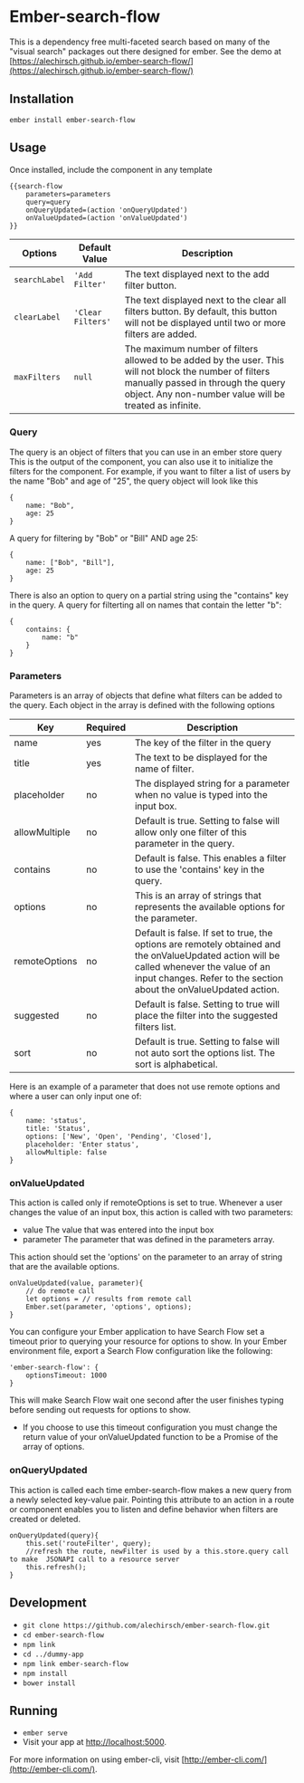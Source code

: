 # Ember-search-flow

This is a dependency free multi-faceted search based on many of the "visual search" packages out there designed for ember.
See the demo at [https://alechirsch.github.io/ember-search-flow/](https://alechirsch.github.io/ember-search-flow/)

## Installation
`ember install ember-search-flow`

## Usage
Once installed, include the component in any template
```
{{search-flow
	parameters=parameters
	query=query
	onQueryUpdated=(action 'onQueryUpdated')
	onValueUpdated=(action 'onValueUpdated')
}}
```

Options | Default Value | Description
---|---|---
`searchLabel` | `'Add Filter'` | The text displayed next to the add filter button.
`clearLabel` | `'Clear Filters'` | The text displayed next to the clear all filters button. By default, this button will not be displayed until two or more filters are added.
`maxFilters` | `null` | The maximum number of filters allowed to be added by the user. This will not block the number of filters manually passed in through the query object. Any non-number value will be treated as infinite.

### Query
The query is an object of filters that you can use in an ember store query
This is the output of the component, you can also use it to initialize the filters for the component.
For example, if you want to filter a list of users by the name "Bob" and age of "25", the query object will look like this
```
{
	name: "Bob",
	age: 25
}
```
A query for filtering by "Bob" or "Bill" AND age 25:
```
{
	name: ["Bob", "Bill"],
	age: 25
}
```

There is also an option to query on a partial string using the "contains" key in the query.
A query for filterting all on names that contain the letter "b":
```
{
	contains: {
		name: "b"
	}
}
```

### Parameters
Parameters is an array of objects that define what filters can be added to the query.
Each object in the array is defined with the following options

| Key | Required | Description |
|-------|----------|-------------|
| name | yes | The key of the filter in the query |
| title | yes | The text to be displayed for the name of filter. |
| placeholder | no | The displayed string for a parameter when no value is typed into the input box. |
| allowMultiple | no | Default is true. Setting to false will allow only one filter of this parameter in the query. |
| contains | no | Default is false. This enables a filter to use the 'contains' key in the query. |
| options | no | This is an array of strings that represents the available options for the parameter. || options | no | This is an array of strings that represents the available options for the parameter. |
| remoteOptions | no | Default is false. If set to true, the options are remotely obtained and the onValueUpdated action will be called whenever the value of an input changes. Refer to the section about the onValueUpdated action. |
| suggested | no | Default is false. Setting to true will place the filter into the suggested filters list. |
| sort | no | Default is true. Setting to false will not auto sort the options list. The sort is alphabetical. |

Here is an example of a parameter that does not use remote options and where a user can only input one of:
```
{
	name: 'status',
	title: 'Status',
	options: ['New', 'Open', 'Pending', 'Closed'],
	placeholder: 'Enter status',
	allowMultiple: false
}
```

### onValueUpdated
This action is called only if remoteOptions is set to true. Whenever a user changes the value of an input box, this action is called with two parameters:
- value
	The value that was entered into the input box
- parameter
	The parameter that was defined in the parameters array.

This action should set the 'options' on the parameter to an array of string that are the available options.
```
onValueUpdated(value, parameter){
	// do remote call
	let options = // results from remote call
	Ember.set(parameter, 'options', options);
}
```
You can configure your Ember application to have Search Flow set a timeout prior to querying your resource for options to show.
In your Ember environment file, export a Search Flow configuration like the following:
```
'ember-search-flow': {
	optionsTimeout: 1000
}
```
This will make Search Flow wait one second after the user finishes typing before sending out requests for options to show.
* If you choose to use this timeout configuration you must change the return value of your onValueUpdated function to be a Promise of the array of options.


### onQueryUpdated
This action is called each time ember-search-flow makes a new query from a newly selected key-value pair. Pointing this attribute to an action in a route or component enables you to listen and define behavior when filters are created or deleted.
```
onQueryUpdated(query){
	this.set('routeFilter', query);
	//refresh the route, newFilter is used by a this.store.query call to make  JSONAPI call to a resource server
	this.refresh();
}
```

## Development

* `git clone https://github.com/alechirsch/ember-search-flow.git`
* `cd ember-search-flow`
* `npm link`
* `cd ../dummy-app`
* `npm link ember-search-flow`
* `npm install`
* `bower install`

## Running

* `ember serve`
* Visit your app at [http://localhost:5000](http://localhost:5000).


For more information on using ember-cli, visit [http://ember-cli.com/](http://ember-cli.com/).
